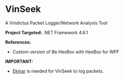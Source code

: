 # VinSeek
A Vindictus Packet Logger/Network Analysis Tool

**Project Targeted:** .NET Framework 4.6.1

**References:**
- Custom version of Be.HexBox with HexBox for WPF

**IMPORTANT:**
- [Ekinar](https://github.com/Henrimn/Ekinar) is needed for VinSeek to log packets.
